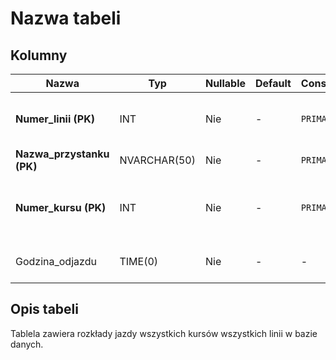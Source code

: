 # Nazwa tabeli

## Kolumny

| Nazwa                     | Typ          | Nullable | Default | Constraints   | Klucze obce                   | Opis                              |
| ------------------------- | ------------ | -------- | ------- | ------------- | ----------------------------- | --------------------------------- |
| **Numer_linii (PK)**      | INT          | Nie      | -       | `PRIMARY KEY` | `Linie.Numer_linii`           | Numer linii, której dotyczy wpis  |
| **Nazwa_przystanku (PK)** | NVARCHAR(50) | Nie      | -       | `PRIMARY KEY` | `Przystanki.Nazwa_przystanku` | Nazwa przystanku                  |
| **Numer_kursu (PK)**      | INT          | Nie      | -       | `PRIMARY KEY` | `Kursy.Numer_kursu`           | Nazwa kursu, którego dotyczy wpis |
| Godzina_odjazdu           | TIME(0)      | Nie      | -       | -             | -                             | Godzina odjazdu z przystanku      |

## Opis tabeli

Tablela zawiera rozkłady jazdy wszystkich kursów wszystkich linii w bazie danych.

